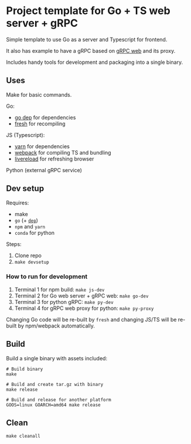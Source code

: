 # Project template for Go + TS web server + gRPC

Simple template to use Go as a server and Typescript for frontend.

It also has example to have a gRPC based on [gRPC web](https://github.com/improbable-eng/grpc-web) and its proxy.

Includes handy tools for development and packaging into a single binary.

## Uses

Make for basic commands.

Go:
- [go dep](https://github.com/golang/dep) for dependencies
- [fresh](https://github.com/pilu/fresh) for recompiling

JS (Typescript):
- [yarn](https://github.com/yarnpkg/yarn) for dependencies
- [webpack](https://webpack.js.org/) for compiling TS and bundling
- [livereload](http://livereload.com) for refreshing browser

Python (external gRPC service)

## Dev setup

Requires:
- make
- `go` (+ [`dep`](https://github.com/golang/dep))
- `npm` and `yarn`
- `conda` for python

Steps:
1. Clone repo
2. `make devsetup`

### How to run for development

1. Terminal 1 for npm build: `make js-dev`
1. Terminal 2 for Go web server + gRPC web: `make go-dev`
1. Terminal 3 for python gRPC: `make py-dev`
1. Terminal 4 for gRPC web proxy for python: `make py-proxy`

Changing Go code will be re-built by `fresh` and changing JS/TS will be re-built by npm/webpack automatically.

## Build

Build a single binary with assets included:

```
# Build binary
make

# Build and create tar.gz with binary
make release

# Build and release for another platform
GOOS=linux GOARCH=amd64 make release
```

## Clean

`make cleanall`
